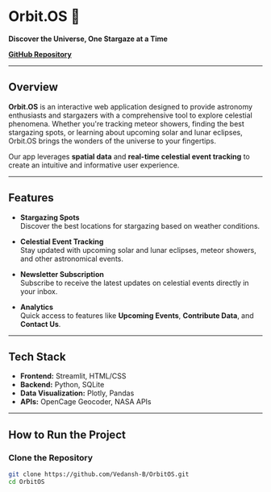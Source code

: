 # **Orbit.OS** 🌌

**Discover the Universe, One Stargaze at a Time**

[**GitHub Repository**](https://github.com/Vedansh-B/OrbitOS)

---

## **Overview**

**Orbit.OS** is an interactive web application designed to provide astronomy enthusiasts and stargazers with a comprehensive tool to explore celestial phenomena. Whether you're tracking meteor showers, finding the best stargazing spots, or learning about upcoming solar and lunar eclipses, Orbit.OS brings the wonders of the universe to your fingertips.

Our app leverages **spatial data** and **real-time celestial event tracking** to create an intuitive and informative user experience.

---

## **Features**

- **Stargazing Spots**  
  Discover the best locations for stargazing based on weather conditions.

- **Celestial Event Tracking**  
  Stay updated with upcoming solar and lunar eclipses, meteor showers, and other astronomical events.

- **Newsletter Subscription**  
  Subscribe to receive the latest updates on celestial events directly in your inbox.

- **Analytics**  
  Quick access to features like **Upcoming Events**, **Contribute Data**, and **Contact Us**.

---

## **Tech Stack**

- **Frontend:** Streamlit, HTML/CSS
- **Backend:** Python, SQLite  
- **Data Visualization:** Plotly, Pandas  
- **APIs:** OpenCage Geocoder, NASA APIs

---

## **How to Run the Project**

### **Clone the Repository**
```bash
git clone https://github.com/Vedansh-B/OrbitOS.git
cd OrbitOS

